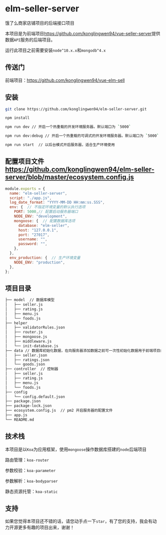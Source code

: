 # elm-seller-server
饿了么商家店铺项目的后端接口项目

本项目是为前端项目<https://github.com/konglingwen94/vue-seller-server>提供数据`API`服务的后端项目。

运行此项目之前需要安装`node^10.x.x`和`mongodb^4.x`

<!-- ## 项目运行环境 -->

## 传送门 

前端项目：<https://github.com/konglingwen94/vue-elm-sell>

## 安装

```bash
git clone https://github.com/konglingwen94/elm-seller-server.git

npm install

npm run dev // 开启一个热重载的开发环境服务器。默认端口为 `5000`

npm run dev:debug // 开启一个热重载的可调式的开发环境服务器。默认端口为 `5000`

npm run start  // 以后台模式开启服务器，适合生产环境使用
```

## 配置项目文件 <https://github.com/konglingwen94/elm-seller-server/blob/master/ecosystem.config.js>

```js
module.exports = {
  name: "elm-seller-server",
  script: "./app.js",
  log_date_format: "YYYY-MM-DD HH:mm:ss.SSS",
  env: {  // 不指定环境变量的默认执行选项
    PORT: 5000,// 配置启动服务器端口
    NODE_ENV: "development",
    mongoose: {  // 配置数据库选项
      database: "elm-seller",
      host: "127.0.0.1",
      port: "27017",
      username: "",
      password: "",
    },
  },
  env_production: {  // 生产环境变量
    NODE_ENV: "production",
  },
};


```



## 项目目录

```bash
├── model  // 数据库模型
│   ├── seller.js
│   ├── rating.js
│   ├── menu.js
│   └── foods.js
├── helper  
│   ├── validatorRules.json
│   ├── router.js
│   ├── mongoose.js
│   ├── middleware.js
│   └── init-database.js
├── data // 数据库初始化数据，在向服务器添加数据之前可一次性初始化数据用于前端项目的展示
│   ├── seller.json
│   ├── ratings.json
│   └── goods.json
├── controller  // 控制器
│   ├── seller.js
│   ├── rating.js
│   ├── menu.js
│   └── foods.js
├── config
│   └── config.default.json
├── package.json
├── package-lock.json
├── ecosystem.config.js  // pm2 开启服务器的配置文件
├── app.js
└── README.md

```

## 技术栈
本项目是以`Koa`为应用框架，使用`mongoose`操作数据库搭建的`node`后端项目

路由管理：`koa-router`

参数校验：`koa-parameter`

参数解析：`koa-bodyparser`

静态资源托管：`koa-static`

## 支持

如果您觉得本项目还不错的话，请您动手点一下`star`，有了您的支持，我会有动力开源更多有趣的项目出来，谢谢！
